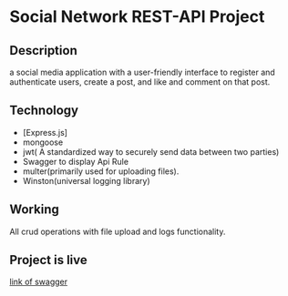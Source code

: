 # Social Network REST-API Project

## Description
a social media application with a user-friendly interface to register and
authenticate users, create a post, and like and comment on that post.

## Technology
- [Express.js]
- mongoose
- jwt( A standardized way to securely send data between two parties)
- Swagger to display Api Rule
- multer(primarily used for uploading files).
- Winston(universal logging library)

## Working
All crud operations with file upload and logs functionality.

## Project is live
[link of swagger](HTTP://localhost:3200/api-docs/)
